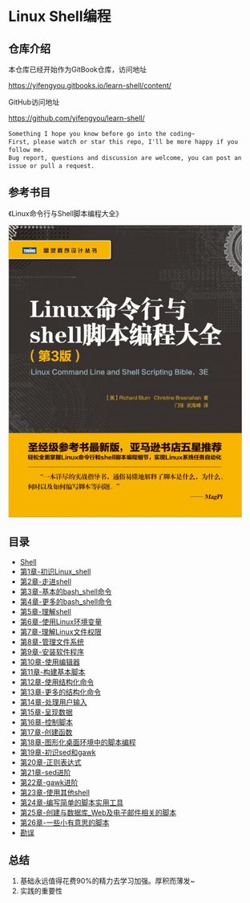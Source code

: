 # Linux Shell编程

## 仓库介绍

本仓库已经开始作为GitBook仓库，访问地址

<https://yifengyou.gitbooks.io/learn-shell/content/>

GitHub访问地址

<https://github.com/yifengyou/learn-shell/>

```
Something I hope you know before go into the coding~
First, please watch or star this repo, I'll be more happy if you follow me.
Bug report, questions and discussion are welcome, you can post an issue or pull a request.
```

## 参考书目

《Linux命令行与Shell脚本编程大全》

![1528730943495.png](image/1528730943495.png)

## 目录

* [Shell](README.md)
* [第1章-初识Linux_shell](第1章-初识Linux_shell/第1章-初识Linux_shell.md)
* [第2章-走进shell](第2章-走进shell/第2章-走进shell.md)
* [第3章-基本的bash_shell命令](第3章-基本的bash_shell命令/第3章-基本的bash_shell命令.md)
* [第4章-更多的bash_shell命令](第4章-更多的bash_shell命令/第4章-更多的bash_shell命令.md)
* [第5章-理解shell](第5章-理解shell/第5章-理解shell.md)
* [第6章-使用Linux环境变量](第6章-使用Linux环境变量/第6章-使用Linux环境变量.md)
* [第7章-理解Linux文件权限](第7章-理解Linux文件权限/第7章-理解Linux文件权限.md)
* [第8章-管理文件系统](第8章-管理文件系统/第8章-管理文件系统.md)
* [第9章-安装软件程序](第9章-安装软件程序/第9章-安装软件程序.md)
* [第10章-使用编辑器](第10章-使用编辑器/第10章-使用编辑器.md)
* [第11章-构建基本脚本](第11章-构建基本脚本/第11章-构建基本脚本.md)
* [第12章-使用结构化命令](第12章-使用结构化命令/第12章-使用结构化命令.md)
* [第13章-更多的结构化命令](第13章-更多的结构化命令/第13章-更多的结构化命令.md)
* [第14章-处理用户输入](第14章-处理用户输入/第14章-处理用户输入.md)
* [第15章-呈现数据](第15章-呈现数据/第15章-呈现数据.md)
* [第16章-控制脚本](第16章-控制脚本/第16章-控制脚本.md)
* [第17章-创建函数](第17章-创建函数/第17章-创建函数.md)
* [第18章-图形化桌面环境中的脚本编程](第18章-图形化桌面环境中的脚本编程/第18章-图形化桌面环境中的脚本编程.md)
* [第19章-初识sed和gawk](第19章-初识sed和gawk/第19章-初识sed和gawk.md)
* [第20章-正则表达式](第20章-正则表达式/第20章-正则表达式.md)
* [第21章-sed进阶](第21章-sed进阶/第21章-sed进阶.md)
* [第22章-gawk进阶](第22章-gawk进阶/第22章-gawk进阶.md)
* [第23章-使用其他shell](第23章-使用其他shell/第23章-使用其他shell.md)
* [第24章-编写简单的脚本实用工具](第24章-编写简单的脚本实用工具/第24章-编写简单的脚本实用工具.md)
* [第25章-创建与数据库_Web及电子邮件相关的脚本](第25章-创建与数据库_Web及电子邮件相关的脚本/第25章-创建与数据库_Web及电子邮件相关的脚本.md)
* [第26章-一些小有意思的脚本](第26章-一些小有意思的脚本/第26章-一些小有意思的脚本.md)
* [勘误](勘误/勘误.md)


## 总结

  1. 基础永远值得花费90%的精力去学习加强。厚积而薄发~
  2. 实践的重要性

